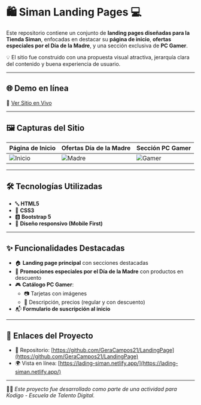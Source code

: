 # 🛍️ Siman Landing Pages 💻

Este repositorio contiene un conjunto de **landing pages diseñadas para la Tienda Siman**, enfocadas en destacar su **página de inicio**, **ofertas especiales por el Día de la Madre**, y una sección exclusiva de **PC Gamer**.

💡 El sitio fue construido con una propuesta visual atractiva, jerarquía clara del contenido y buena experiencia de usuario.

---

## 🌐 Demo en línea

🔗 [Ver Sitio en Vivo](https://lading-siman.netlify.app/)

---

## 🖼️ Capturas del Sitio

| Página de Inicio | Ofertas Día de la Madre | Sección PC Gamer |
|------------------|--------------------------|-------------------|
| ![Inicio](https://drive.google.com/uc?export=view&id=1eOREDviKyOvt-uUfjIpymev81X5msXtO) | ![Madre](https://drive.google.com/uc?export=view&id=1MB3hoKW5o-Is7oHMuAkmW9HiHYe8xI3g) | ![Gamer](https://drive.google.com/uc?export=view&id=1jQ1PYh9_bgze5kFdvzZ1BErfhFR5xvD0) |

---

## 🛠️ Tecnologías Utilizadas

- 🔤 **HTML5**
- 🎨 **CSS3**
- 🅱️ **Bootstrap 5**
- 📱 **Diseño responsivo (Mobile First)**

---

## ✨ Funcionalidades Destacadas

- 🏠 **Landing page principal** con secciones destacadas
- 🌸 **Promociones especiales por el Día de la Madre** con productos en descuento
- 🎮 **Catálogo PC Gamer**:
  - 📷 Tarjetas con imágenes
  - 📝 Descripción, precios (regular y con descuento)
- 📬 **Formulario de suscripción al inicio**


---

## 🔗 Enlaces del Proyecto

- 📂 Repositorio: [https://github.com/GeraCampos21/LandingPage](https://github.com/GeraCampos21/LandingPage)  
- 🌍 Vista en línea: [https://lading-siman.netlify.app/](https://lading-siman.netlify.app/)

---

👨‍💻 *Este proyecto fue desarrollado como parte de una actividad para Kodigo - Escuela de Talento Digital.*

